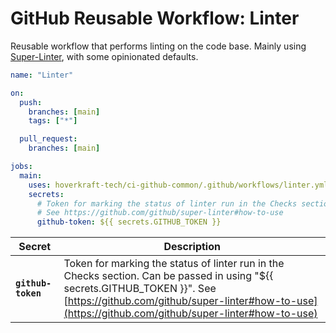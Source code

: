 <!-- start title -->

# GitHub Reusable Workflow: Linter

<!-- end title -->
<!-- start description -->

Reusable workflow that performs linting on the code base.
Mainly using [Super-Linter](https://github.com/github/super-linter), with some opinionated defaults.

<!-- end description -->
<!-- start contents -->
<!-- end contents -->
<!-- start usage -->

```yaml
name: "Linter"

on:
  push:
    branches: [main]
    tags: ["*"]

  pull_request:
    branches: [main]

jobs:
  main:
    uses: hoverkraft-tech/ci-github-common/.github/workflows/linter.yml@0.3.2
    secrets:
      # Token for marking the status of linter run in the Checks section. Can be passed in using "${{ secrets.GITHUB_TOKEN }}".
      # See https://github.com/github/super-linter#how-to-use
      github-token: ${{ secrets.GITHUB_TOKEN }}
```

<!-- end usage -->
<!-- start secrets -->

| **Secret**                    | **Description**                                                                                                                                                                                                                    |
| ----------------------------- | ---------------------------------------------------------------------------------------------------------------------------------------------------------------------------------------------------------------------------------- |
| **<code>github-token</code>** | Token for marking the status of linter run in the Checks section. Can be passed in using "${{ secrets.GITHUB_TOKEN }}". See [https://github.com/github/super-linter#how-to-use](https://github.com/github/super-linter#how-to-use) |

<!-- end secrets -->
<!-- start inputs -->

<!-- end inputs -->

<!-- start outputs -->
<!-- end outputs -->
<!-- start [.github/ghadocs/examples/] -->
<!-- end [.github/ghadocs/examples/] -->
